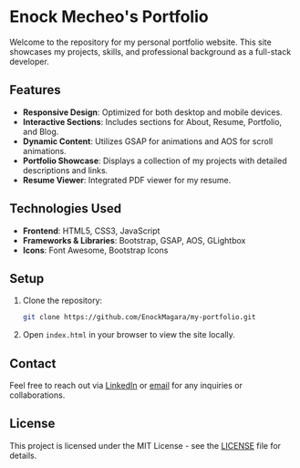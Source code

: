 # Enock Mecheo's Portfolio

Welcome to the repository for my personal portfolio website. This site showcases my projects, skills, and professional background as a full-stack developer.

## Features

- **Responsive Design**: Optimized for both desktop and mobile devices.
- **Interactive Sections**: Includes sections for About, Resume, Portfolio, and Blog.
- **Dynamic Content**: Utilizes GSAP for animations and AOS for scroll animations.
- **Portfolio Showcase**: Displays a collection of my projects with detailed descriptions and links.
- **Resume Viewer**: Integrated PDF viewer for my resume.

## Technologies Used

- **Frontend**: HTML5, CSS3, JavaScript
- **Frameworks & Libraries**: Bootstrap, GSAP, AOS, GLightbox
- **Icons**: Font Awesome, Bootstrap Icons

## Setup

1. Clone the repository:
   ```bash
   git clone https://github.com/EnockMagara/my-portfolio.git
   ```
2. Open `index.html` in your browser to view the site locally.

## Contact

Feel free to reach out via [LinkedIn](https://www.linkedin.com/in/enock-mecheo-56390b1a6/) or [email](mailto:emm10042@nyu.edu) for any inquiries or collaborations.

## License

This project is licensed under the MIT License - see the [LICENSE](LICENSE) file for details.

